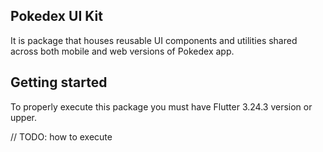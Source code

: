 ## Pokedex UI Kit

It is package that houses reusable UI components and utilities shared across both mobile and web versions of Pokedex app.

## Getting started

To properly execute this package you must have Flutter 3.24.3 version or upper.

// TODO: how to execute
